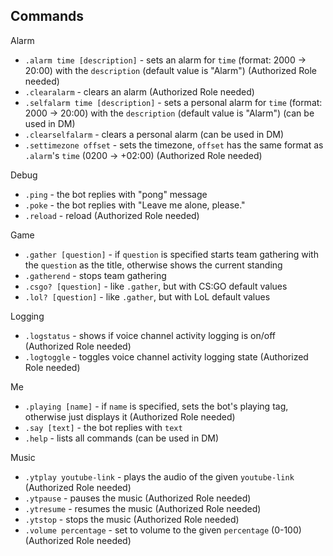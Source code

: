 ## Commands

Alarm
* `.alarm time [description]` - sets an alarm for `time` (format: 2000 -> 20:00) with the `description` (default value is "Alarm") (Authorized Role needed)
* `.clearalarm` - clears an alarm (Authorized Role needed)
* `.selfalarm time [description]` - sets a personal alarm for `time` (format: 2000 -> 20:00) with the `description` (default value is "Alarm") (can be used in DM)
* `.clearselfalarm` - clears a personal alarm (can be used in DM)
* `.settimezone offset` - sets the timezone, `offset` has the same format as `.alarm`'s `time` (0200 -> +02:00) (Authorized Role needed)

Debug
* `.ping` - the bot replies with "pong" message
* `.poke` - the bot replies with "Leave me alone, please."
* `.reload` - reload (Authorized Role needed)

Game
* `.gather [question]` - if `question` is specified starts team gathering with the `question` as the title, otherwise shows the current standing
* `.gatherend` - stops team gathering
* `.csgo? [question]` - like `.gather`, but with CS:GO default values
* `.lol? [question]` - like `.gather`, but with LoL default values

Logging
* `.logstatus` - shows if voice channel activity logging is on/off (Authorized Role needed)
* `.logtoggle` - toggles voice channel activity logging state (Authorized Role needed)

Me
* `.playing [name]` - if `name` is specified, sets the bot's playing tag, otherwise just displays it (Authorized Role needed)
* `.say [text]` - the bot replies with `text`
* `.help` - lists all commands (can be used in DM)

Music
* `.ytplay youtube-link` - plays the audio of the given `youtube-link` (Authorized Role needed)
* `.ytpause` - pauses the music (Authorized Role needed)
* `.ytresume` - resumes the music (Authorized Role needed)
* `.ytstop` - stops the music (Authorized Role needed)
* `.volume percentage` - set to volume to the given `percentage` (0-100) (Authorized Role needed)